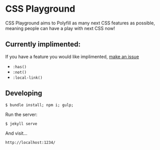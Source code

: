 # CSS Playground

CSS Playground aims to Polyfill as many next CSS features as possible, meaning people can have a play with next CSS now!

## Currently implimented:

If you have a feature you would like implimented, [make an issue](lukefrake/cssplayground/issues/new)

* `:has()`
* `:not()`
* `:local-link()`

## Developing

` $ bundle install; npm i; gulp; `

Run the server:

` $ jekyll serve `

And visit...

`http://localhost:1234/`

